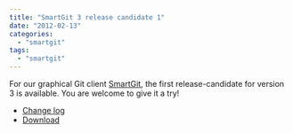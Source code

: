 ```yaml
---
title: "SmartGit 3 release candidate 1"
date: "2012-02-13"
categories: 
  - "smartgit"
tags: 
  - "smartgit"
---
```


For our graphical Git client [SmartGit](http://www.syntevo.com/smartgit/), the first release-candidate for version 3 is available. You are welcome to give it a try!

- [Change log](http://www.syntevo.com/smartgit/changelog-eap.txt)
- [Download](http://www.syntevo.com/smartgit/early-access.html)
[](http://www.syntevo.com/smartgit/early-access.html)
